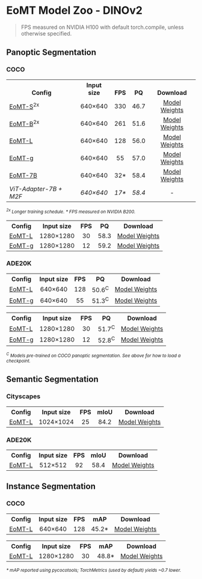 # EoMT Model Zoo - DINOv2

> FPS measured on NVIDIA H100 with default torch.compile, unless otherwise specified.

## Panoptic Segmentation

### COCO

<table><tbody>
<!-- START TABLE -->
<!-- TABLE HEADER -->
<th valign="bottom">Config</th>
<th valign="bottom">Input size</th>
<th valign="bottom">FPS</th>
<th valign="bottom">PQ</th>
<th valign="bottom">Download</th>
<!-- TABLE BODY -->
<!-- ROW: EoMT-S 640x640 -->
<!-- <tr><td align="left"><a href="../configs/coco/panoptic/eomt_small_640_1x.yaml">EoMT-S</a></td>
<td align="center">640×640</td>
<td align="center">330</td>
<td align="center">44.7</td>
<td align="center">-</td>
</tr> -->
<!-- ROW: EoMT-S 640x640 -->
<tr><td align="left"><a href="../configs/dinov2/coco/panoptic/eomt_small_640_2x.yaml">EoMT-S</a><sup>2x</sup></td>
<td align="center">640×640</td>
<td align="center">330</td>
<td align="center">46.7</td>
<td align="center"><a href="https://huggingface.co/tue-mps/coco_panoptic_eomt_small_640_2x/resolve/main/pytorch_model.bin">Model Weights</a></td>
</tr>
<!-- ROW: EoMT-B 640x640 -->
<!-- <tr><td align="left"><a href="../configs/coco/panoptic/eomt_base_640_1x.yaml">EoMT-B</a></td>
<td align="center">640×640</td>
<td align="center">261</td>
<td align="center">50.6</td>
<td align="center">-</td>
</tr> -->
<!-- ROW: EoMT-B 640x640 -->
<tr><td align="left"><a href="../configs/dinov2/coco/panoptic/eomt_base_640_2x.yaml">EoMT-B</a><sup>2x</sup></td>
<td align="center">640×640</td>
<td align="center">261</td>
<td align="center">51.6</td>
<td align="center"><a href="https://huggingface.co/tue-mps/coco_panoptic_eomt_base_640_2x/resolve/main/pytorch_model.bin">Model Weights</a></td>
</tr>
<!-- ROW: EoMT-L 640x640 -->
<tr><td align="left"><a href="../configs/dinov2/coco/panoptic/eomt_large_640.yaml">EoMT-L</a></td>
<td align="center">640×640</td>
<td align="center">128</td>
<td align="center">56.0</td>
<td align="center"><a href="https://huggingface.co/tue-mps/coco_panoptic_eomt_large_640/resolve/main/pytorch_model.bin">Model Weights</a></td>
</tr>
<!-- ROW: EoMT-g 640x640 -->
<tr><td align="left"><a href="../configs/dinov2/coco/panoptic/eomt_giant_640.yaml">EoMT-g</a></td>
<td align="center">640×640</td>
<td align="center">55</td>
<td align="center">57.0</td>
<td align="center"><a href="https://huggingface.co/tue-mps/coco_panoptic_eomt_giant_640/resolve/main/pytorch_model.bin">Model Weights</a></td>
</tr>
<tr>
  <td align="left"><a href="https://huggingface.co/facebook/webssl-dino7b-full8b-518">EoMT-7B</a></td>
  <td align="center">640×640</td>
  <td align="center">32*</td>
  <td align="center">58.4</td>
  <td align="center"><a href="https://huggingface.co/tue-mps/coco_panoptic_eomt_7b_640/resolve/main/pytorch_model.bin">Model Weights</a></td>
</tr>
<tr>
  <td align="left"><em>ViT-Adapter-7B + M2F</em></td>
  <td align="center"><em>640×640</em></td>
  <td align="center"><em>17*</em></td>
  <td align="center"><em>58.4</em></td>
  <td align="center"><em>-</em></td>
</tr>
</tbody></table>  

*<sup><sup>2x</sup> Longer training schedule. \* FPS measured on NVIDIA B200.</sup>*

<table><tbody>
<!-- START TABLE -->
<!-- TABLE HEADER -->
<th valign="bottom">Config</th>
<th valign="bottom">Input size</th>
<th valign="bottom">FPS</th>
<th valign="bottom">PQ</th>
<th valign="bottom">Download</th>
<!-- TABLE BODY -->
<!-- ROW: EoMT-L 1280x1280 -->
<tr><td align="left"><a href="../configs/dinov2/coco/panoptic/eomt_large_1280.yaml">EoMT-L</a></td>
<td align="center">1280×1280</td>
<td align="center">30</td>
<td align="center">58.3</td>
<td align="center"><a href="https://huggingface.co/tue-mps/coco_panoptic_eomt_large_1280/resolve/main/pytorch_model.bin">Model Weights</a></td>
</tr>
<!-- ROW: EoMT-g 1280x1280 -->
<tr><td align="left"><a href="../configs/dinov2/coco/panoptic/eomt_giant_1280.yaml">EoMT-g</a></td>
<td align="center">1280×1280</td>
<td align="center">12</td>
<td align="center">59.2</td>
<td align="center"><a href="https://huggingface.co/tue-mps/coco_panoptic_eomt_giant_1280/resolve/main/pytorch_model.bin">Model Weights</a></td>
</tr>
</tbody></table>

### ADE20K

<table><tbody>
<!-- START TABLE -->
<!-- TABLE HEADER -->
<th valign="bottom">Config</th>
<th valign="bottom">Input size</th>
<th valign="bottom">FPS</th>
<th valign="bottom">PQ</th>
<th valign="bottom">Download</th>
<!-- TABLE BODY -->
<!-- ROW: EoMT-L 640x640 -->
<tr><td align="left"><a href="../configs/dinov2/ade20k/panoptic/eomt_large_640.yaml">EoMT-L</a></td>
<td align="center">640×640</td>
<td align="center">128</td>
<td align="center">50.6<sup>C</sup></td>
<td align="center"><a href="https://huggingface.co/tue-mps/ade20k_panoptic_eomt_large_640/resolve/main/pytorch_model.bin">Model Weights</a></td>
</tr>
<!-- ROW: EoMT-g 640x640 -->
<tr><td align="left"><a href="../configs/dinov2/ade20k/panoptic/eomt_giant_640.yaml">EoMT-g</a></td>
<td align="center">640×640</td>
<td align="center">55</td>
<td align="center">51.3<sup>C</sup></td>
<td align="center"><a href="https://huggingface.co/tue-mps/ade20k_panoptic_eomt_giant_640/resolve/main/pytorch_model.bin">Model Weights</a></td>
</tr>
</tbody></table>

<table><tbody>
<!-- START TABLE -->
<!-- TABLE HEADER -->
<th valign="bottom">Config</th>
<th valign="bottom">Input size</th>
<th valign="bottom">FPS</th>
<th valign="bottom">PQ</th>
<th valign="bottom">Download</th>
<!-- TABLE BODY -->
<!-- ROW: EoMT-L 1280x1280 -->
<tr><td align="left"><a href="../configs/dinov2/ade20k/panoptic/eomt_large_1280.yaml">EoMT-L</a></td>
<td align="center">1280×1280</td>
<td align="center">30</td>
<td align="center">51.7<sup>C</sup></td>
<td align="center"><a href="https://huggingface.co/tue-mps/ade20k_panoptic_eomt_large_1280/resolve/main/pytorch_model.bin">Model Weights</a></td>
</tr>
<!-- ROW: EoMT-g 1280x1280 -->
<tr><td align="left"><a href="../configs/dinov2/ade20k/panoptic/eomt_giant_1280.yaml">EoMT-g</a></td>
<td align="center">1280×1280</td>
<td align="center">12</td>
<td align="center">52.8<sup>C</sup></td>
<td align="center"><a href="https://huggingface.co/tue-mps/ade20k_panoptic_eomt_giant_1280/resolve/main/pytorch_model.bin">Model Weights</a></td>
</tr>
</tbody></table>

*<sub><sup>C</sup> Models pre-trained on COCO panoptic segmentation. See above for how to load a checkpoint.</sub>*

## Semantic Segmentation

### Cityscapes

<table><tbody>
<!-- START TABLE -->
<!-- TABLE HEADER -->
<th valign="bottom">Config</th>
<th valign="bottom">Input size</th>
<th valign="bottom">FPS</th>
<th valign="bottom">mIoU</th>
<th valign="bottom">Download</th>
<!-- TABLE BODY -->
<!-- ROW: EoMT-L 1024x1024 -->
<tr><td align="left"><a href="../configs/dinov2/cityscapes/semantic/eomt_large_1024.yaml">EoMT-L</a></td>
<td align="center">1024×1024</td>
<td align="center">25</td>
<td align="center">84.2</td>
<td align="center"><a href="https://huggingface.co/tue-mps/cityscapes_semantic_eomt_large_1024/resolve/main/pytorch_model.bin">Model Weights</a></td>
</tr>
</tbody></table>

### ADE20K

<table><tbody>
<!-- START TABLE -->
<!-- TABLE HEADER -->
<th valign="bottom">Config</th>
<th valign="bottom">Input size</th>
<th valign="bottom">FPS</th>
<th valign="bottom">mIoU</th>
<th valign="bottom">Download</th>
<!-- TABLE BODY -->
<!-- ROW: EoMT-L 512x512 -->
<tr><td align="left"><a href="../configs/dinov2/ade20k/semantic/eomt_large_512.yaml">EoMT-L</a></td>
<td align="center">512×512</td>
<td align="center">92</td>
<td align="center">58.4</td>
<td align="center"><a href="https://huggingface.co/tue-mps/ade20k_semantic_eomt_large_512/resolve/main/pytorch_model.bin">Model Weights</a></td>
</tr>
</tbody></table>

## Instance Segmentation

### COCO

<table><tbody>
<!-- START TABLE -->
<!-- TABLE HEADER -->
<th valign="bottom">Config</th>
<th valign="bottom">Input size</th>
<th valign="bottom">FPS</th>
<th valign="bottom">mAP</th>
<th valign="bottom">Download</th>
<!-- TABLE BODY -->
<!-- ROW: EoMT-L 640x640 -->
<tr><td align="left"><a href="../configs/dinov2/coco/instance/eomt_large_640.yaml">EoMT-L</a></td>
<td align="center">640×640</td>
<td align="center">128</td>
<td align="center">45.2*</td>
<td align="center"><a href="https://huggingface.co/tue-mps/coco_instance_eomt_large_640/resolve/main/pytorch_model.bin">Model Weights</a></td>
</tr>
</tbody></table>

<table><tbody>
<!-- START TABLE -->
<!-- TABLE HEADER -->
<th valign="bottom">Config</th>
<th valign="bottom">Input size</th>
<th valign="bottom">FPS</th>
<th valign="bottom">mAP</th>
<th valign="bottom">Download</th>
<!-- TABLE BODY -->
<!-- ROW: EoMT-L 1280x1280 -->
<tr><td align="left"><a href="../configs/dinov2/coco/instance/eomt_large_1280.yaml">EoMT-L</a></td>
<td align="center">1280×1280</td>
<td align="center">30</td>
<td align="center">48.8*</td>
<td align="center"><a href="https://huggingface.co/tue-mps/coco_instance_eomt_large_1280/resolve/main/pytorch_model.bin">Model Weights</a></td>
</tr>
</tbody></table>

*<sub>\* mAP reported using pycocotools; TorchMetrics (used by default) yields ~0.7 lower.</sub>*
